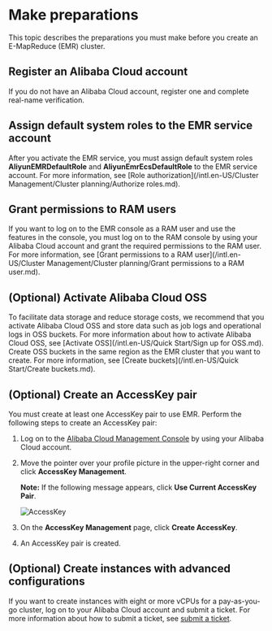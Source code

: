 # Make preparations

This topic describes the preparations you must make before you create an E-MapReduce \(EMR\) cluster.

## Register an Alibaba Cloud account

If you do not have an Alibaba Cloud account, register one and complete real-name verification.

## Assign default system roles to the EMR service account

After you activate the EMR service, you must assign default system roles **AliyunEMRDefaultRole** and **AliyunEmrEcsDefaultRole** to the EMR service account. For more information, see [Role authorization](/intl.en-US/Cluster Management/Cluster planning/Authorize roles.md).

## Grant permissions to RAM users

If you want to log on to the EMR console as a RAM user and use the features in the console, you must log on to the RAM console by using your Alibaba Cloud account and grant the required permissions to the RAM user. For more information, see [Grant permissions to a RAM user](/intl.en-US/Cluster Management/Cluster planning/Grant permissions to a RAM user.md).

## \(Optional\) Activate Alibaba Cloud OSS

To facilitate data storage and reduce storage costs, we recommend that you activate Alibaba Cloud OSS and store data such as job logs and operational logs in OSS buckets. For more information about how to activate Alibaba Cloud OSS, see [Activate OSS](/intl.en-US/Quick Start/Sign up for OSS.md). Create OSS buckets in the same region as the EMR cluster that you want to create. For more information, see [Create buckets](/intl.en-US/Quick Start/Create buckets.md).

## \(Optional\) Create an AccessKey pair

You must create at least one AccessKey pair to use EMR. Perform the following steps to create an AccessKey pair:

1.  Log on to the [Alibaba Cloud Management Console](https://home-intl.console.aliyun.com/) by using your Alibaba Cloud account.
2.  Move the pointer over your profile picture in the upper-right corner and click **AccessKey Management**.

    **Note:** If the following message appears, click **Use Current AccessKey Pair**.

    ![AccessKey](https://static-aliyun-doc.oss-cn-hangzhou.aliyuncs.com/assets/img/en-US/4076341061/p10452.png)

3.  On the **AccessKey Management** page, click **Create AccessKey**.
4.  An AccessKey pair is created.

## \(Optional\) Create instances with advanced configurations

If you want to create instances with eight or more vCPUs for a pay-as-you-go cluster, log on to your Alibaba Cloud account and submit a ticket. For more information about how to submit a ticket, see [submit a ticket](https://workorder-intl.console.aliyun.com/#/ticket/createIndex).

